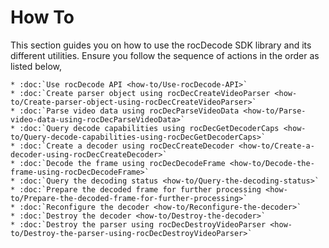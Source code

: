 


# How To

This section guides you on how to use the rocDecode SDK library and its different utilities. Ensure you follow the sequence of actions in the order as listed below,

    * :doc:`Use rocDecode API <how-to/Use-rocDecode-API>`
    * :doc:`Create parser object using rocDecCreateVideoParser <how-to/Create-parser-object-using-rocDecCreateVideoParser>`
    * :doc:`Parse video data using rocDecParseVideoData <how-to/Parse-video-data-using-rocDecParseVideoData>`
    * :doc:`Query decode capabilities using rocDecGetDecoderCaps <how-to/Query-decode-capabilities-using-rocDecGetDecoderCaps>`
    * :doc:`Create a decoder using rocDecCreateDecoder <how-to/Create-a-decoder-using-rocDecCreateDecoder>`    
    * :doc:`Decode the frame using rocDecDecodeFrame <how-to/Decode-the-frame-using-rocDecDecodeFrame>`
    * :doc:`Query the decoding status <how-to/Query-the-decoding-status>`
    * :doc:`Prepare the decoded frame for further processing <how-to/Prepare-the-decoded-frame-for-further-processing>`
    * :doc:`Reconfigure the decoder <how-to/Reconfigure-the-decoder>`
    * :doc:`Destroy the decoder <how-to/Destroy-the-decoder>`
    * :doc:`Destroy the parser using rocDecDestroyVideoParser <how-to/Destroy-the-parser-using-rocDecDestroyVideoParser>`









